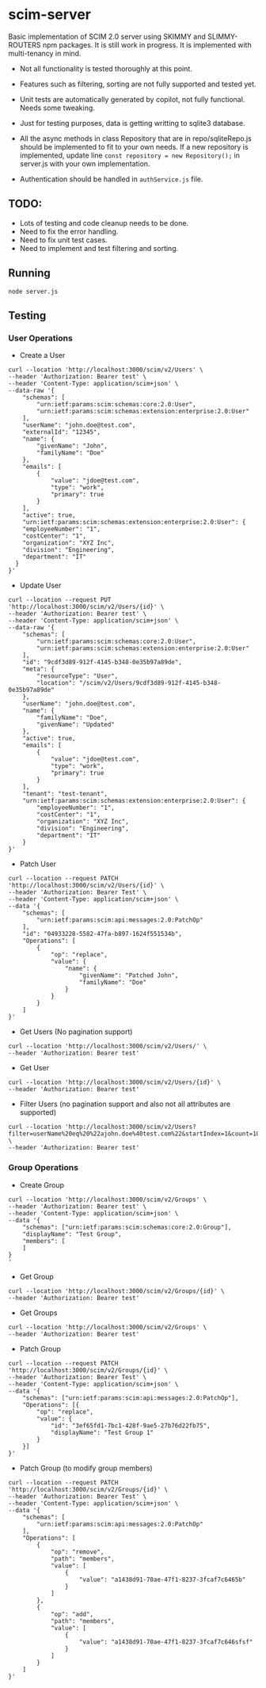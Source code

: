 # scim-server

Basic implementation of SCIM 2.0 server using SKIMMY and SLIMMY-ROUTERS npm packages. It is still work in progress. It is implemented with multi-tenancy in mind.

 - Not all functionality is tested thoroughly at this point.
 - Features such as filtering, sorting are not fully supported and tested yet.

 - Unit tests are automatically generated by copilot, not fully functional. Needs some tweaking.

 - Just for testing purposes, data is getting writting to sqlite3 database. 

 - All the async methods in class Repository that are in repo/sqliteRepo.js should be implemented to fit to your own needs. If a new repository is implemented, update line `const repository = new Repository();` in server.js with your own implementation.

 - Authentication should be handled in `authService.js` file.

 ## TODO:
- Lots of testing and code cleanup needs to be done.
- Need to fix the error handling.
- Need to fix unit test cases.
- Need to implement and test filtering and sorting.

## Running
`node server.js`

## Testing
### User Operations
- Create a User
```
curl --location 'http://localhost:3000/scim/v2/Users' \
--header 'Authorization: Bearer test' \
--header 'Content-Type: application/scim+json' \
--data-raw '{
    "schemas": [
        "urn:ietf:params:scim:schemas:core:2.0:User",
        "urn:ietf:params:scim:schemas:extension:enterprise:2.0:User"
    ],
    "userName": "john.doe@test.com",
    "externalId": "12345",
    "name": {
        "givenName": "John",
        "familyName": "Doe"
    },
    "emails": [
        {
            "value": "jdoe@test.com",
            "type": "work",
            "primary": true
        }
    ],
    "active": true,
    "urn:ietf:params:scim:schemas:extension:enterprise:2.0:User": {
    "employeeNumber": "1",
    "costCenter": "1",
    "organization": "XYZ Inc",
    "division": "Engineering",
    "department": "IT"
  }
}' 
```

- Update User

```
curl --location --request PUT 'http://localhost:3000/scim/v2/Users/{id}' \
--header 'Authorization: Bearer test' \
--header 'Content-Type: application/scim+json' \
--data-raw '{
    "schemas": [
        "urn:ietf:params:scim:schemas:core:2.0:User",
        "urn:ietf:params:scim:schemas:extension:enterprise:2.0:User"
    ],
    "id": "9cdf3d89-912f-4145-b348-0e35b97a89de",
    "meta": {
        "resourceType": "User",
        "location": "/scim/v2/Users/9cdf3d89-912f-4145-b348-0e35b97a89de"
    },
    "userName": "john.doe@test.com",
    "name": {
        "familyName": "Doe",
        "givenName": "Updated"
    },
    "active": true,
    "emails": [
        {
            "value": "jdoe@test.com",
            "type": "work",
            "primary": true
        }
    ],
    "tenant": "test-tenant",
    "urn:ietf:params:scim:schemas:extension:enterprise:2.0:User": {
        "employeeNumber": "1",
        "costCenter": "1",
        "organization": "XYZ Inc",
        "division": "Engineering",
        "department": "IT"
    }
}'
```

- Patch User

```
curl --location --request PATCH 'http://localhost:3000/scim/v2/Users/{id}' \
--header 'Authorization: Bearer Test' \
--header 'Content-Type: application/scim+json' \
--data '{
    "schemas": [
        "urn:ietf:params:scim:api:messages:2.0:PatchOp"
    ],
    "id": "04933228-5582-47fa-b897-1624f551534b",
    "Operations": [
        {
            "op": "replace",
            "value": {
                "name": {
                    "givenName": "Patched John",
                    "familyName": "Doe"
                }
            }
        }
    ]
}'
```

- Get Users (No pagination support)

```
curl --location 'http://localhost:3000/scim/v2/Users/' \
--header 'Authorization: Bearer test' 
```

- Get User

```
curl --location 'http://localhost:3000/scim/v2/Users/{id}' \
--header 'Authorization: Bearer test' 
```

- Filter Users (no pagination support and also not all attributes are supported)

```
curl --location 'http://localhost:3000/scim/v2/Users?filter=userName%20eq%20%22ajohn.doe%40test.com%22&startIndex=1&count=100%27' \
--header 'Authorization: Bearer test' 
```

### Group Operations
-  Create Group
```
curl --location 'http://localhost:3000/scim/v2/Groups' \
--header 'Authorization: Bearer test' \
--header 'Content-Type: application/scim+json' \
--data '{
    "schemas": ["urn:ietf:params:scim:schemas:core:2.0:Group"],
    "displayName": "Test Group",
    "members": [
    ]
}
'
```

- Get Group
```
curl --location 'http://localhost:3000/scim/v2/Groups/{id}' \
--header 'Authorization: Bearer test'
```

- Get Groups
```
curl --location 'http://localhost:3000/scim/v2/Groups' \
--header 'Authorization: Bearer test'
```

- Patch Group
```
curl --location --request PATCH 'http://localhost:3000/scim/v2/Groups/{id}' \
--header 'Authorization: Bearer Test' \
--header 'Content-Type: application/scim+json' \
--data '{
    "schemas": ["urn:ietf:params:scim:api:messages:2.0:PatchOp"],
    "Operations": [{
        "op": "replace",
        "value": {
            "id": "3ef65fd1-7bc1-428f-9ae5-27b76d22fb75",
            "displayName": "Test Group 1"
        }
    }]
}'
```

- Patch Group (to modify group members)
```
curl --location --request PATCH 'http://localhost:3000/scim/v2/Groups/{id}' \
--header 'Authorization: Bearer Test' \
--header 'Content-Type: application/scim+json' \
--data '{
    "schemas": [
        "urn:ietf:params:scim:api:messages:2.0:PatchOp"
    ],
    "Operations": [
        {
            "op": "remove",
            "path": "members",
            "value": [
                {
                    "value": "a1438d91-70ae-47f1-8237-3fcaf7c6465b"
                }
            ]
        },
        {
            "op": "add",
            "path": "members",
            "value": [
                {
                    "value": "a1438d91-70ae-47f1-8237-3fcaf7c646sfsf"
                }
            ]
        }
    ]
}'
```





 
